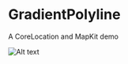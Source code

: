 GradientPolyline
================
A CoreLocation and MapKit demo

![Alt text](http://i.stack.imgur.com/iGsrj.jpg)
